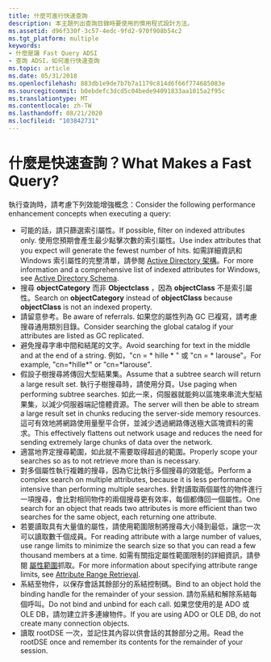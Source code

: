 ```yaml
---
title: 什麼可進行快速查詢
description: 本主題列出查詢目錄時要使用的慣用程式設計方法。
ms.assetid: d96f330f-3c57-4edc-9fd2-970f908b54c2
ms.tgt_platform: multiple
keywords:
- 什麼是讓 Fast Query ADSI
- 查詢 ADSI，如何進行快速查詢
ms.topic: article
ms.date: 05/31/2018
ms.openlocfilehash: 883db1e9de7b7b7a1179c814d6f66f774685083e
ms.sourcegitcommit: b0ebdefc3dcd5c04bede94091833aa1015a2f95c
ms.translationtype: MT
ms.contentlocale: zh-TW
ms.lasthandoff: 08/21/2020
ms.locfileid: "103842731"
---
```

# <a name="what-makes-a-fast-query"></a><span data-ttu-id="5bcb7-105">什麼是快速查詢？</span><span class="sxs-lookup"><span data-stu-id="5bcb7-105">What Makes a Fast Query?</span></span>

<span data-ttu-id="5bcb7-106">執行查詢時，請考慮下列效能增強概念：</span><span class="sxs-lookup"><span data-stu-id="5bcb7-106">Consider the following performance enhancement concepts when executing a query:</span></span>

-   <span data-ttu-id="5bcb7-107">可能的話，請只篩選索引屬性。</span><span class="sxs-lookup"><span data-stu-id="5bcb7-107">If possible, filter on indexed attributes only.</span></span> <span data-ttu-id="5bcb7-108">使用您預期會產生最少點擊次數的索引屬性。</span><span class="sxs-lookup"><span data-stu-id="5bcb7-108">Use index attributes that you expect will generate the fewest number of hits.</span></span> <span data-ttu-id="5bcb7-109">如需詳細資訊和 Windows 索引屬性的完整清單，請參閱 [Active Directory 架構](/windows/desktop/ADSchema/active-directory-schema)。</span><span class="sxs-lookup"><span data-stu-id="5bcb7-109">For more information and a comprehensive list of indexed attributes for Windows, see [Active Directory Schema](/windows/desktop/ADSchema/active-directory-schema).</span></span>
-   <span data-ttu-id="5bcb7-110">搜尋 **objectCategory** 而非 **Objectclass** ，因為 **objectClass** 不是索引屬性。</span><span class="sxs-lookup"><span data-stu-id="5bcb7-110">Search on **objectCategory** instead of **objectClass** because **objectClass** is not an indexed property.</span></span>
-   <span data-ttu-id="5bcb7-111">請留意參考。</span><span class="sxs-lookup"><span data-stu-id="5bcb7-111">Be aware of referrals.</span></span> <span data-ttu-id="5bcb7-112">如果您的屬性列為 GC 已複寫，請考慮搜尋通用類別目錄。</span><span class="sxs-lookup"><span data-stu-id="5bcb7-112">Consider searching the global catalog if your attributes are listed as GC replicated.</span></span>
-   <span data-ttu-id="5bcb7-113">避免搜尋字串中間和結尾的文字。</span><span class="sxs-lookup"><span data-stu-id="5bcb7-113">Avoid searching for text in the middle and at the end of a string.</span></span> <span data-ttu-id="5bcb7-114">例如，"cn = \* hille \* " 或 "cn = \* larouse"。</span><span class="sxs-lookup"><span data-stu-id="5bcb7-114">For example, "cn=\*hille\*" or "cn=\*larouse".</span></span>
-   <span data-ttu-id="5bcb7-115">假設子樹搜尋將傳回大型結果集。</span><span class="sxs-lookup"><span data-stu-id="5bcb7-115">Assume that a subtree search will return a large result set.</span></span> <span data-ttu-id="5bcb7-116">執行子樹搜尋時，請使用分頁。</span><span class="sxs-lookup"><span data-stu-id="5bcb7-116">Use paging when performing subtree searches.</span></span> <span data-ttu-id="5bcb7-117">如此一來，伺服器就能夠以區塊來串流大型結果集，以減少伺服器端記憶體資源。</span><span class="sxs-lookup"><span data-stu-id="5bcb7-117">The server will then be able to stream a large result set in chunks reducing the server-side memory resources.</span></span> <span data-ttu-id="5bcb7-118">這可有效地將網路使用量壓平合併，並減少透過網路傳送極大區塊資料的需求。</span><span class="sxs-lookup"><span data-stu-id="5bcb7-118">This effectively flattens out network usage and reduces the need for sending extremely large chunks of data over the network.</span></span>
-   <span data-ttu-id="5bcb7-119">適當地界定搜尋範圍，如此就不需要取得超過的範圍。</span><span class="sxs-lookup"><span data-stu-id="5bcb7-119">Properly scope your searches so as to not retrieve more than is necessary.</span></span>
-   <span data-ttu-id="5bcb7-120">對多個屬性執行複雜的搜尋，因為它比執行多個搜尋的效能低。</span><span class="sxs-lookup"><span data-stu-id="5bcb7-120">Perform a complex search on multiple attributes, because it is less performance intensive than performing multiple searches.</span></span> <span data-ttu-id="5bcb7-121">針對讀取兩個屬性的物件進行一項搜尋，會比對相同物件的兩個搜尋更有效率，每個都傳回一個屬性。</span><span class="sxs-lookup"><span data-stu-id="5bcb7-121">One search for an object that reads two attributes is more efficient than two searches for the same object, each returning one attribute.</span></span>
-   <span data-ttu-id="5bcb7-122">若要讀取具有大量值的屬性，請使用範圍限制將搜尋大小降到最低，讓您一次可以讀取數千個成員。</span><span class="sxs-lookup"><span data-stu-id="5bcb7-122">For reading attribute with a large number of values, use range limits to minimize the search size so that you can read a few thousand members at a time.</span></span> <span data-ttu-id="5bcb7-123">如需有關指定屬性範圍限制的詳細資訊，請參閱 [屬性範圍](attribute-range-retrieval.md)抓取。</span><span class="sxs-lookup"><span data-stu-id="5bcb7-123">For more information about specifying attribute range limits, see [Attribute Range Retrieval](attribute-range-retrieval.md).</span></span>
-   <span data-ttu-id="5bcb7-124">系結至物件，以保存會話其餘部分的系結控制碼。</span><span class="sxs-lookup"><span data-stu-id="5bcb7-124">Bind to an object hold the binding handle for the remainder of your session.</span></span> <span data-ttu-id="5bcb7-125">請勿系結和解除系結每個呼叫。</span><span class="sxs-lookup"><span data-stu-id="5bcb7-125">Do not bind and unbind for each call.</span></span> <span data-ttu-id="5bcb7-126">如果您使用的是 ADO 或 OLE DB，請勿建立許多連線物件。</span><span class="sxs-lookup"><span data-stu-id="5bcb7-126">If you are using ADO or OLE DB, do not create many connection objects.</span></span>
-   <span data-ttu-id="5bcb7-127">讀取 rootDSE 一次，並記住其內容以供會話的其餘部分之用。</span><span class="sxs-lookup"><span data-stu-id="5bcb7-127">Read the rootDSE once and remember its contents for the remainder of your session.</span></span>

 

 